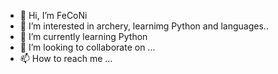 - 👋 Hi, I’m FeCoNi
- 👀 I’m interested in archery, learnimg Python and languages..
- 🌱 I’m currently learning Python
- 💞️ I’m looking to collaborate on ...
- 📫 How to reach me ...

<!---
FeCoNi8/FeCoNi8 is a ✨ special ✨ repository because its `README.md` (this file) appears on your GitHub profile.
You can click the Preview link to take a look at your changes.
--->
